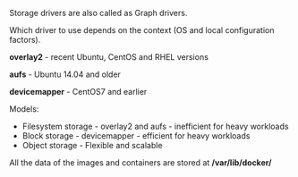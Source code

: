 
Storage drivers are also called as Graph drivers.

Which driver to use depends on the context (OS and local configuration factors).

**overlay2** - recent Ubuntu, CentOS and RHEL versions

**aufs** - Ubuntu 14.04 and older

**devicemapper** - CentOS7 and earlier

Models:

- Filesystem storage - overlay2 and aufs - inefficient for heavy workloads
- Block storage - devicemapper - efficient for heavy workloads
- Object storage - Flexible and scalable


All the data of the images and containers are stored at __/var/lib/docker/__